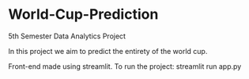 # World-Cup-Prediction
5th Semester Data Analytics Project 

In this project we aim to predict the entirety of the world cup.

Front-end made using streamlit. 
To run the project: streamlit run app.py
